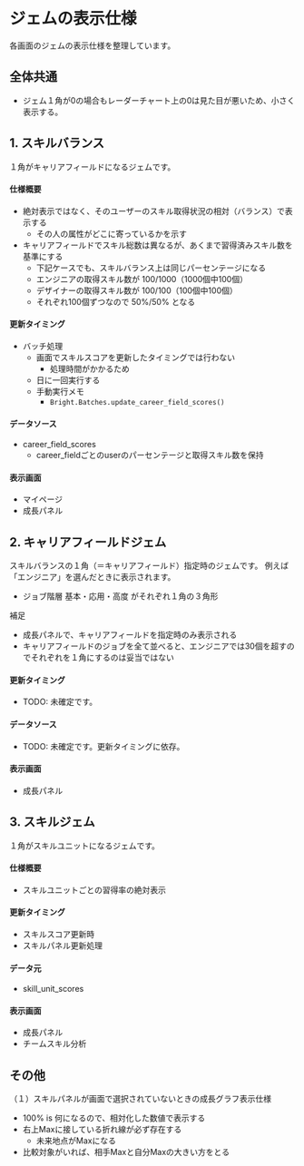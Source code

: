 # ジェムの表示仕様

各画面のジェムの表示仕様を整理しています。


## 全体共通

- ジェム１角が0の場合もレーダーチャート上の0は見た目が悪いため、小さく表示する。


## 1. スキルバランス

１角がキャリアフィールドになるジェムです。

#### 仕様概要

- 絶対表示ではなく、そのユーザーのスキル取得状況の相対（バランス）で表示する
  - その人の属性がどこに寄っているかを示す
- キャリアフィールドでスキル総数は異なるが、あくまで習得済みスキル数を基準にする
  - 下記ケースでも、スキルバランス上は同じパーセンテージになる
  - エンジニアの取得スキル数が 100/1000（1000個中100個）
  - デザイナーの取得スキル数が 100/100（100個中100個）
  - それぞれ100個ずつなので 50%/50% となる

#### 更新タイミング

- バッチ処理
  - 画面でスキルスコアを更新したタイミングでは行わない
    - 処理時間がかかるため
  - 日に一回実行する
  - 手動実行メモ
    - `Bright.Batches.update_career_field_scores()`

#### データソース

- career_field_scores
  - career_fieldごとのuserのパーセンテージと取得スキル数を保持

#### 表示画面

- マイページ
- 成長パネル


## 2. キャリアフィールドジェム

スキルバランスの１角（＝キャリアフィールド）指定時のジェムです。
例えば「エンジニア」を選んだときに表示されます。

- ジョブ階層 基本・応用・高度 がそれぞれ１角の３角形

補足
- 成長パネルで、キャリアフィールドを指定時のみ表示される
- キャリアフィールドのジョブを全て並べると、エンジニアでは30個を超すのでそれぞれを１角にするのは妥当ではない

#### 更新タイミング

- TODO: 未確定です。

#### データソース

- TODO: 未確定です。更新タイミングに依存。

#### 表示画面

- 成長パネル


## 3. スキルジェム

１角がスキルユニットになるジェムです。

#### 仕様概要

- スキルユニットごとの習得率の絶対表示

#### 更新タイミング

- スキルスコア更新時
- スキルパネル更新処理

#### データ元

- skill_unit_scores

#### 表示画面

- 成長パネル
- チームスキル分析


## その他

（１）スキルパネルが画面で選択されていないときの成長グラフ表示仕様

- 100% is 何になるので、相対化した数値で表示する
- 右上Maxに接している折れ線が必ず存在する
  - 未来地点がMaxになる
- 比較対象がいれば、相手Maxと自分Maxの大きい方をとる


